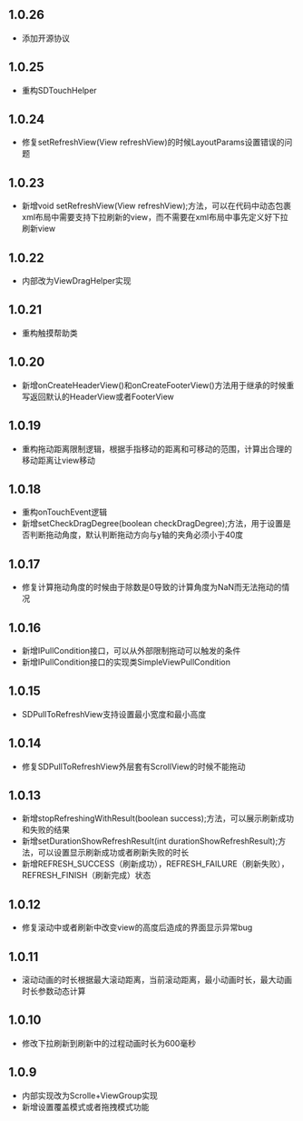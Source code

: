 ## 1.0.26
* 添加开源协议

## 1.0.25
* 重构SDTouchHelper

## 1.0.24
* 修复setRefreshView(View refreshView)的时候LayoutParams设置错误的问题

## 1.0.23
* 新增void setRefreshView(View refreshView);方法，可以在代码中动态包裹xml布局中需要支持下拉刷新的view，而不需要在xml布局中事先定义好下拉刷新view

## 1.0.22
* 内部改为ViewDragHelper实现

## 1.0.21
* 重构触摸帮助类

## 1.0.20
* 新增onCreateHeaderView()和onCreateFooterView()方法用于继承的时候重写返回默认的HeaderView或者FooterView

## 1.0.19
* 重构拖动距离限制逻辑，根据手指移动的距离和可移动的范围，计算出合理的移动距离让view移动

## 1.0.18
* 重构onTouchEvent逻辑
* 新增setCheckDragDegree(boolean checkDragDegree);方法，用于设置是否判断拖动角度，默认判断拖动方向与y轴的夹角必须小于40度

## 1.0.17
* 修复计算拖动角度的时候由于除数是0导致的计算角度为NaN而无法拖动的情况

## 1.0.16
* 新增IPullCondition接口，可以从外部限制拖动可以触发的条件
* 新增IPullCondition接口的实现类SimpleViewPullCondition

## 1.0.15
* SDPullToRefreshView支持设置最小宽度和最小高度

## 1.0.14
* 修复SDPullToRefreshView外层套有ScrollView的时候不能拖动

## 1.0.13
* 新增stopRefreshingWithResult(boolean success);方法，可以展示刷新成功和失败的结果
* 新增setDurationShowRefreshResult(int durationShowRefreshResult);方法，可以设置显示刷新成功或者刷新失败的时长
* 新增REFRESH_SUCCESS（刷新成功），REFRESH_FAILURE（刷新失败），REFRESH_FINISH（刷新完成）状态

## 1.0.12
* 修复滚动中或者刷新中改变view的高度后造成的界面显示异常bug

## 1.0.11
* 滚动动画的时长根据最大滚动距离，当前滚动距离，最小动画时长，最大动画时长参数动态计算

## 1.0.10
* 修改下拉刷新到刷新中的过程动画时长为600毫秒

## 1.0.9
* 内部实现改为Scrolle+ViewGroup实现
* 新增设置覆盖模式或者拖拽模式功能

